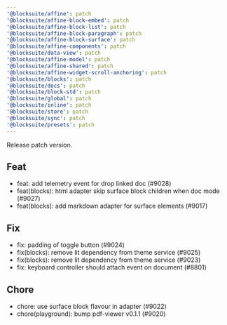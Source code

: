 ```yaml
---
'@blocksuite/affine': patch
'@blocksuite/affine-block-embed': patch
'@blocksuite/affine-block-list': patch
'@blocksuite/affine-block-paragraph': patch
'@blocksuite/affine-block-surface': patch
'@blocksuite/affine-components': patch
'@blocksuite/data-view': patch
'@blocksuite/affine-model': patch
'@blocksuite/affine-shared': patch
'@blocksuite/affine-widget-scroll-anchoring': patch
'@blocksuite/blocks': patch
'@blocksuite/docs': patch
'@blocksuite/block-std': patch
'@blocksuite/global': patch
'@blocksuite/inline': patch
'@blocksuite/store': patch
'@blocksuite/sync': patch
'@blocksuite/presets': patch
---
```


Release patch version.

## Feat

- feat: add telemetry event for drop linked doc (#9028)
- feat(blocks): html adapter skip surface block children when doc mode (#9027)
- feat(blocks): add markdown adapter for surface elements (#9017)

## Fix

- fix: padding of toggle button (#9024)
- fix(blocks): remove lit dependency from theme service (#9025)
- fix(blocks): remove lit dependency from theme service (#9023)
- fix: keyboard controller should attach event on document (#8801)

## Chore

- chore: use surface block flavour in adapter (#9022)
- chore(playground): bump pdf-viewer v0.1.1 (#9020)

